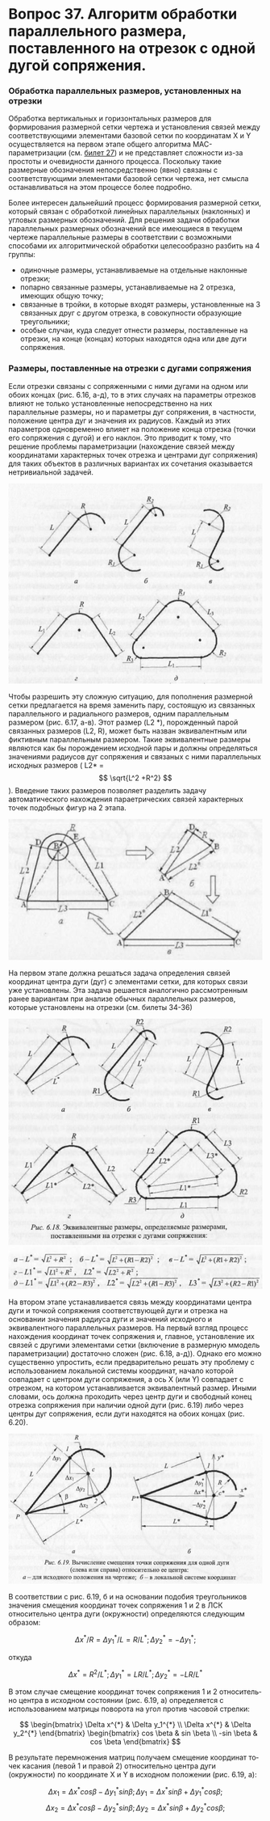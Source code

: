# Вопрос 37. Алгоритм обработки параллельного размера, поставленного на отрезок с одной дугой сопряжения.

### Обработка параллельных размеров, установленных на отрезки

Обработка вертикальных и горизонтальных размеров для формирования размерной сетки чертежа и установления связей между соответствующими элементами базовой сетки по координатам X и Y осуществляется на первом этапе общего алгоритма МАС-параметризации (см. [билет 27](27.md)) и не представляет сложности из-за простоты и очевидности данного процесса. Поскольку такие размерные обозначения непосредственно (явно) связаны с соответствующими элементами базовой сетки чертежа, нет смысла останавливаться на этом процессе более подробно.

Более интересен дальнейший процесс формирования размерной сетки, который связан с обработкой линейных параллельных (наклонных) и угловых размерных обозначений. Для решения задачи обработки параллельных размерных обозначений все имеющиеся в текущем чертеже параллельные размеры в соответствии с возможными способами их алгоритмической обработки целесообразно разбить на 4 группы:
 * одиночные размеры, устанавливаемые на отдельные наклонные отрезки;
 * попарно связанные размеры, устанавливаемые на 2 отрезка, имеющих общую точку;
 * связанные в тройки, в которые входят размеры, установленные на 3 связанных друг с другом отрезка, в совокупности образующие треугольники;
 * особые случаи, куда следует отнести размеры, поставленные на отрезки, на конце (концах) которых находятся одна или две дуги сопряжения.

### Размеры, поставленные на отрезки с дугами сопряжения

Если отрезки связаны с сопряженными с ними дугами на одном или обоих концах (рис. 6.16, а-д), то в этих случаях на параметры отрезков влияют не только установленные непосредственно на них параллельные размеры, но и параметры дуг сопряжения, в частности, положение центра дуг и значения их радиусов. Каждый из этих параметров одновременно влияет на положение конца отрезка (точки его сопряжения с дугой) и его наклон. Это приводит к тому, что решение проблемы параметризации (нахождение связей между координатами характерных точек отрезка и центрами дуг сопряжения) для таких объектов в различных вариантах их сочетания оказывается нетривиальной задачей.

![Рис. 6.16. Варианты размерных обозначений, поставленных на отрезки с дугами сопряжения](../resources/imgs/37-38-39/6.16.jpg)


Чтобы разрешить эту сложную ситуацию, для пополнения размерной сетки предлагается на время заменить пару, состоящую из связанных параллельного и радиального размеров, одним параллельным размером (рис. 6.17, a-в). Этот размер (L2 \*), порожденный парой связанных размеров (L2, R), может быть назван эквивалентным или фиктивным параллельным размером. Такие эквивалентные размеры являются как бы порождением исходной пары и должны определяться значениями радиусов дуг сопряжения и связаных с ними параллельных исходных размеров ( L2\* = $$ \sqrt{L^2 +R^2} $$). Введение таких размеров позволяет разделить задачу автоматического нахождения параетрических связей характерных точек подобных фигур на 2 этапа.

![Рис. 6.17. Использование эквивалентных (фиктивных) размеров для выявления связей между точками А, В, С, D и Е](../resources/imgs/37-38-39/6.17.jpg)

На первом этапе должна решаться задача определения связей координат центра дуги (дуг) с элементами сетки, для которых связи уже установлены. Эта задача решается аналогично рассмотренным ранее вариантам при анализе обычных параллельных размеров, которые установлены на отрезки (см. билеты 34-36)

![Рис. 6.18. Эквивалентные размеры, определяемые размерами, поставленными на отрезки с дугами сопряжения:](../resources/imgs/37-38-39/6.18.jpg)
![Рис. 6.18-2](../resources/imgs/37-38-39/6.18-2.jpg)

На втором этапе устанавливается связь между координатами центра дуги и точкой сопряжения соответствующей дуги и отрезка на основании значения радиуса дуги и значений исходного и эквивалентного параллельных размеров. На первый взгляд процесс нахождения координат точек сопряжения и, главное, установление их связей с другими элементами сетки (включение в размерную ммодель параметризации) достаточно сложен (рис. 6.18, а-д)). Однако его можно существенно упростить, если предварительно решать эту проблему с использованием локальной системы координат, начало которой совпадает с центром дуги сопряжения, а ось X (или Y) совпадает с отрезком, на котором устанавливается эквивалентный размер. Иными словами, ось должна проходить через центр дуги и свободный конец отрезка сопряжения при наличии одной дуги (рис. 6.19) либо через центры дуг сопряжения, если дуги находятся на обоих концах (рис. 6.20).

![Рис. 6.19. Вычисление смещения точки сопряжения для одной дуги (слева или справа) относительно ее центра:](../resources/imgs/37-38-39/6.19.jpg)

В соответствии с рис. 6.19, б и на основании подобия треугольников значения смещения координат точек сопряжения 1 и 2 в ЛСК относительно центра дуги (окружности) определяются следующим образом:

$$  \Delta x^{*}/R = \Delta y_1^{*}/L = R/L^{*};  \Delta y_2^{*} = -\Delta y_1^{*};  $$

откуда

$$  \Delta x^{*} = R^2/L^{*}; \Delta y_1^{*} = L R/L^{*};  \Delta y_2^{*} = -L R/L^{*}  $$

В этом случае смещение координат точек сопряжения 1 и 2 относитель­но центра в исходном состоянии (рис. 6.19, а) определяется с использованием матрицы поворота на угол против часовой стрелки:

$$
\begin{bmatrix}
   \Delta x^{*} & \Delta y_1^{*} \\
   \Delta x^{*} & \Delta y_2^{*}
\end{bmatrix}
\begin{bmatrix}
   cos \beta & sin \beta \\
   -sin \beta & cos \beta
\end{bmatrix}
$$

В результате перемножения матриц получаем смещение координат то­чек касания (левой 1 и правой 2) относительно центра дуги (окружности) по координате X и Y в исходном положении (рис. 6.19, а):

$$  \Delta x_1 = \Delta x^{*} cos \beta - \Delta y_1^{*} sin \beta;   \Delta y_1 = \Delta x^{*} sin \beta + \Delta y_1^{*} cos \beta;  $$
$$  \Delta x_2 = \Delta x^{*} cos \beta - \Delta y_2^{*} sin \beta;   \Delta y_2 = \Delta x^{*} sin \beta + \Delta y_2^{*} cos \beta;  $$
